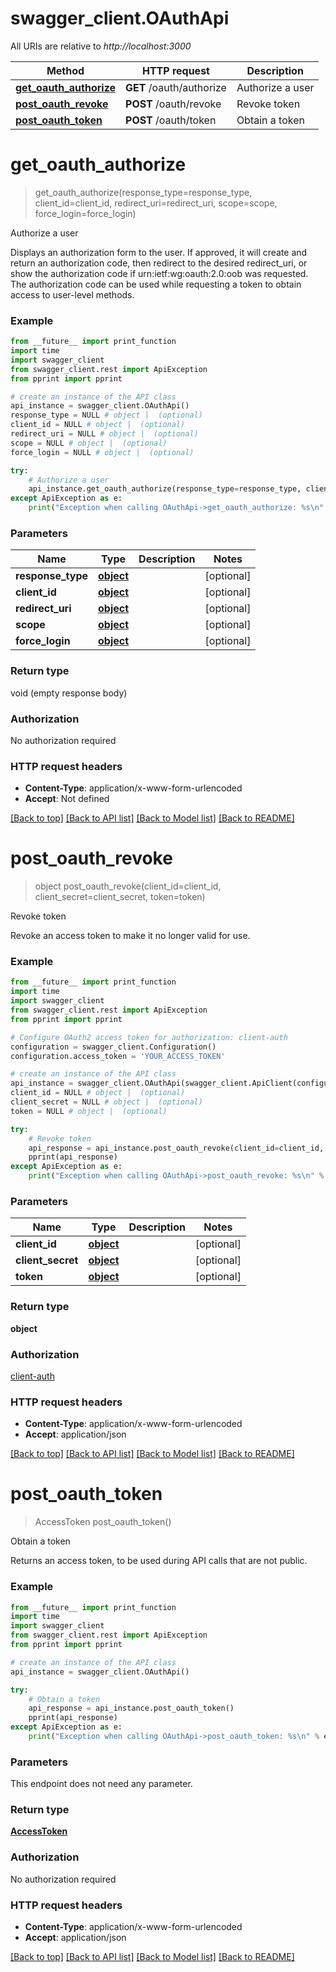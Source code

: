 # swagger_client.OAuthApi

All URIs are relative to *http://localhost:3000*

Method | HTTP request | Description
------------- | ------------- | -------------
[**get_oauth_authorize**](OAuthApi.md#get_oauth_authorize) | **GET** /oauth/authorize | Authorize a user
[**post_oauth_revoke**](OAuthApi.md#post_oauth_revoke) | **POST** /oauth/revoke | Revoke token
[**post_oauth_token**](OAuthApi.md#post_oauth_token) | **POST** /oauth/token | Obtain a token

# **get_oauth_authorize**
> get_oauth_authorize(response_type=response_type, client_id=client_id, redirect_uri=redirect_uri, scope=scope, force_login=force_login)

Authorize a user

Displays an authorization form to the user. If approved, it will create and return an authorization code, then redirect to the desired redirect_uri, or show the authorization code if urn:ietf:wg:oauth:2.0:oob was requested. The authorization code can be used while requesting a token to obtain access to user-level methods.

### Example
```python
from __future__ import print_function
import time
import swagger_client
from swagger_client.rest import ApiException
from pprint import pprint

# create an instance of the API class
api_instance = swagger_client.OAuthApi()
response_type = NULL # object |  (optional)
client_id = NULL # object |  (optional)
redirect_uri = NULL # object |  (optional)
scope = NULL # object |  (optional)
force_login = NULL # object |  (optional)

try:
    # Authorize a user
    api_instance.get_oauth_authorize(response_type=response_type, client_id=client_id, redirect_uri=redirect_uri, scope=scope, force_login=force_login)
except ApiException as e:
    print("Exception when calling OAuthApi->get_oauth_authorize: %s\n" % e)
```

### Parameters

Name | Type | Description  | Notes
------------- | ------------- | ------------- | -------------
 **response_type** | [**object**](.md)|  | [optional] 
 **client_id** | [**object**](.md)|  | [optional] 
 **redirect_uri** | [**object**](.md)|  | [optional] 
 **scope** | [**object**](.md)|  | [optional] 
 **force_login** | [**object**](.md)|  | [optional] 

### Return type

void (empty response body)

### Authorization

No authorization required

### HTTP request headers

 - **Content-Type**: application/x-www-form-urlencoded
 - **Accept**: Not defined

[[Back to top]](#) [[Back to API list]](../README.md#documentation-for-api-endpoints) [[Back to Model list]](../README.md#documentation-for-models) [[Back to README]](../README.md)

# **post_oauth_revoke**
> object post_oauth_revoke(client_id=client_id, client_secret=client_secret, token=token)

Revoke token

Revoke an access token to make it no longer valid for use.

### Example
```python
from __future__ import print_function
import time
import swagger_client
from swagger_client.rest import ApiException
from pprint import pprint

# Configure OAuth2 access token for authorization: client-auth
configuration = swagger_client.Configuration()
configuration.access_token = 'YOUR_ACCESS_TOKEN'

# create an instance of the API class
api_instance = swagger_client.OAuthApi(swagger_client.ApiClient(configuration))
client_id = NULL # object |  (optional)
client_secret = NULL # object |  (optional)
token = NULL # object |  (optional)

try:
    # Revoke token
    api_response = api_instance.post_oauth_revoke(client_id=client_id, client_secret=client_secret, token=token)
    pprint(api_response)
except ApiException as e:
    print("Exception when calling OAuthApi->post_oauth_revoke: %s\n" % e)
```

### Parameters

Name | Type | Description  | Notes
------------- | ------------- | ------------- | -------------
 **client_id** | [**object**](.md)|  | [optional] 
 **client_secret** | [**object**](.md)|  | [optional] 
 **token** | [**object**](.md)|  | [optional] 

### Return type

**object**

### Authorization

[client-auth](../README.md#client-auth)

### HTTP request headers

 - **Content-Type**: application/x-www-form-urlencoded
 - **Accept**: application/json

[[Back to top]](#) [[Back to API list]](../README.md#documentation-for-api-endpoints) [[Back to Model list]](../README.md#documentation-for-models) [[Back to README]](../README.md)

# **post_oauth_token**
> AccessToken post_oauth_token()

Obtain a token

Returns an access token, to be used during API calls that are not public.

### Example
```python
from __future__ import print_function
import time
import swagger_client
from swagger_client.rest import ApiException
from pprint import pprint

# create an instance of the API class
api_instance = swagger_client.OAuthApi()

try:
    # Obtain a token
    api_response = api_instance.post_oauth_token()
    pprint(api_response)
except ApiException as e:
    print("Exception when calling OAuthApi->post_oauth_token: %s\n" % e)
```

### Parameters
This endpoint does not need any parameter.

### Return type

[**AccessToken**](AccessToken.md)

### Authorization

No authorization required

### HTTP request headers

 - **Content-Type**: application/x-www-form-urlencoded
 - **Accept**: application/json

[[Back to top]](#) [[Back to API list]](../README.md#documentation-for-api-endpoints) [[Back to Model list]](../README.md#documentation-for-models) [[Back to README]](../README.md)

